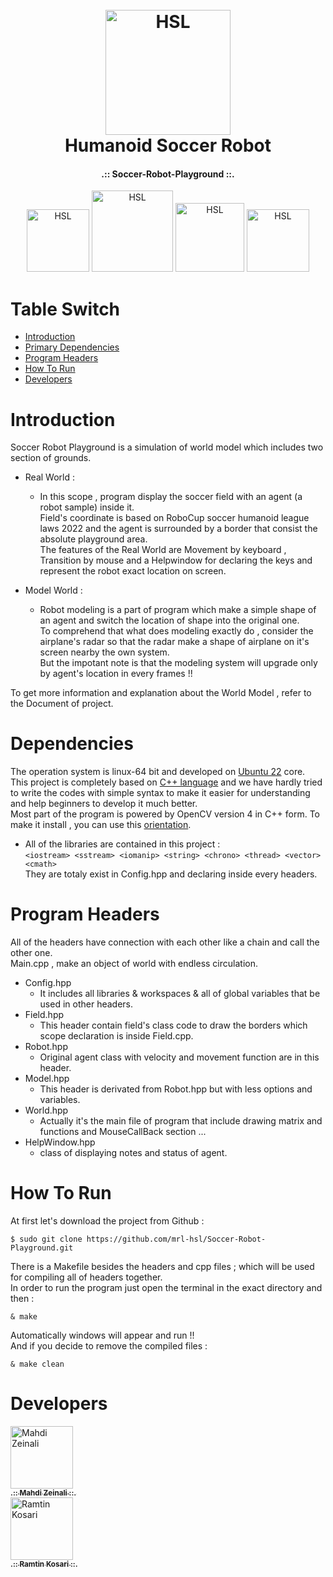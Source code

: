 <h1 align="center">
  <br>
  <a href="https://github.com/maze80/Soccer-Robot-Playground"><img src="https://s6.uupload.ir/files/hsl_0dhk.png" alt="HSL" width="200"></a>
  <br>
  Humanoid Soccer Robot 
  <br>
</h1>

<b><h4 align="center">.:: Soccer-Robot-Playground ::.</h4></b>

<p align="center">
<a href="https://github.com/maze80/Soccer-Robot-Playground"><img src="https://img.shields.io/badge/Version-1.2.1-brightgreen" alt="HSL" width="100"></a>
<a href="https://github.com/maze80/Soccer-Robot-Playground"><img src="https://img.shields.io/badge/Platform-linux--64-blue" alt="HSL" width="130"></a>
<a href="https://github.com/maze80/Soccer-Robot-Playground/blob/main/LICENSE.md"><img src="https://img.shields.io/badge/LICENSE-GNU-red" alt="HSL" width="110"></a>
<a href="https://github.com/maze80/Soccer-Robot-Playground/network/members"><img src="https://img.shields.io/badge/Developers-2-lightgrey" alt="HSL" width="100"></a>
</p>

# Table Switch

- [Introduction](#introduction)
- [Primary Dependencies](#dependencies)
- [Program Headers](#program-headers)
- [How To Run](#how-to-run)
- [Developers](#developers)
  
# Introduction

  Soccer Robot Playground is a simulation of world model which includes two section of grounds.
  
  - Real World : 
    - In this scope , program display the soccer field with an agent (a robot sample) inside it.\
    Field's coordinate is based on RoboCup soccer humanoid league laws 2022 and the agent is surrounded by a border that consist the absolute 
    playground area.\
    The features of the Real World are Movement by keyboard , Transition by mouse and a Helpwindow for declaring the keys 
    and represent the robot exact location on screen.
      
  - Model World :
    - Robot modeling is a part of program which make a simple shape of an agent and switch the location of shape into the original one.\
    To comprehend that what does modeling exactly do , consider the airplane's radar so that the radar make a shape of airplane on 
    it's screen nearby the own system.\
    But the impotant note is that the modeling system will upgrade only by agent's location in every frames !!
    
  To get more information and explanation about the World Model , refer to the Document of project.
  


# Dependencies
The operation system is linux-64 bit and developed on [Ubuntu 22](https://ubuntu.com/) core.\
This project is completely based on [C++ language](https://cplusplus.com/) and we have hardly tried to write the codes with simple syntax to make it
easier for understanding and help beginners to develop it much better.\
Most part of the program is powered by OpenCV version 4 in C++ form. To make it install , you can use 
this [orientation](https://dev.to/swervin/how-to-install-opencv-4-2-0-on-ubuntu-18-04-3i7l).
   - All of the libraries are contained in this project :\
    ```
     <iostream> <sstream> <iomanip> <string> <chrono> <thread> <vector> <cmath> 
    ```\
  They are totaly exist in Config.hpp and declaring inside every headers.
  
  
    
# Program Headers

All of the headers have connection with each other like a chain and call the other one.\
Main.cpp , make an object of world with endless circulation.

  - Config.hpp
    - It includes all libraries & workspaces & all of global variables that be used in other headers.
  - Field.hpp
    - This header contain field's class code to draw the borders which scope declaration is inside Field.cpp.
  - Robot.hpp
    - Original agent class with velocity and movement function are in this header.
  - Model.hpp
    - This header is derivated from Robot.hpp but with less options and variables.
  - World.hpp
    - Actually it's the main file of program that include drawing matrix and functions and MouseCallBack section ...
  - HelpWindow.hpp
    - class of displaying notes and status of agent.
    
    
# How To Run

At first let's download the project from Github :
```
$ sudo git clone https://github.com/mrl-hsl/Soccer-Robot-Playground.git
```

There is a Makefile besides the headers and cpp files ; which will be used for compiling all of headers together.\
In order to run the program just open the terminal in the exact directory and then :
```
& make
```
Automatically windows will appear and run !!\
And if you decide to remove the compiled files :
```
& make clean
```

# Developers

<td align="center"><a href="https://github.com/maze80"><img src="https://avatars.githubusercontent.com/u/104717705?s=120&v=4" width="100px;" alt="Mahdi Zeinali"/><br /><sub><b>.:: Mahdi Zeinali ::.</b></sub></a><br /></td>

<td align="center"><a href="https://github.com/RamtinKosari"><img src="https://avatars.githubusercontent.com/u/106661724?s=120&v=4" width="100px;" alt="Ramtin Kosari"/><br /><sub><b>.:: Ramtin Kosari ::.</b></sub></a><br /></td>
